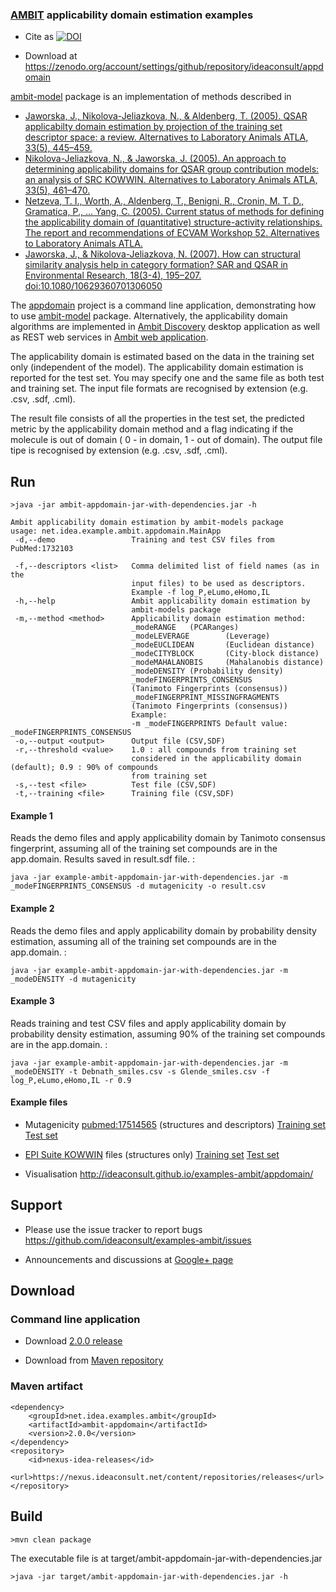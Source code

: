 ### [AMBIT](http://ambit.sf.net) applicability domain estimation examples

* Cite as [![DOI](https://zenodo.org/badge/80501175.svg)](https://zenodo.org/badge/latestdoi/80501175) 

* Download at https://zenodo.org/account/settings/github/repository/ideaconsult/appdomain

[ambit-model](http://ambit.sourceforge.net/AMBIT2-LIBS/apidocs/) package is an implementation of methods described in


* [Jaworska, J., Nikolova-Jeliazkova, N., & Aldenberg, T. (2005). QSAR applicabilty domain estimation by projection of the training set descriptor space: a review. Alternatives to Laboratory Animals ATLA, 33(5), 445–459.](http://www.ncbi.nlm.nih.gov/pubmed/16268757)
* [Nikolova-Jeliazkova, N., & Jaworska, J. (2005). An approach to determining applicability domains for QSAR group contribution models: an analysis of SRC KOWWIN. Alternatives to Laboratory Animals ATLA, 33(5), 461–470.](http://www.ncbi.nlm.nih.gov/pubmed/16268758)
* [Netzeva, T. I., Worth, A., Aldenberg, T., Benigni, R., Cronin, M. T. D., Gramatica, P., … Yang, C. (2005). Current status of methods for defining the applicability domain of (quantitative) structure-activity relationships. The report and recommendations of ECVAM Workshop 52. Alternatives to Laboratory Animals ATLA.](http://www.ncbi.nlm.nih.gov/pubmed/16180989)
* [Jaworska, J., & Nikolova-Jeliazkova, N. (2007). How can structural similarity analysis help in category formation? SAR and QSAR in Environmental Research, 18(3-4), 195–207. doi:10.1080/10629360701306050](http://www.ncbi.nlm.nih.gov/pubmed/17514565)

The [appdomain](https://github.com/ideaconsult/appdomain) project is a command line application, demonstrating how to use [ambit-model](http://ambit.sourceforge.net/AMBIT2-LIBS/apidocs) package. 
Alternatively, the applicability domain algorithms are implemented in [Ambit Discovery](http://ambit.sourceforge.net/download_ambitdiscovery.html) desktop application as well as REST web services in [Ambit web application](http://ambit.sourceforge.net/download_ambitrest.html).

The applicability domain is estimated based on the data in the training set only (independent of the model). The applicability domain estimation is reported for the test set.  You may specify one and the same file as both test and training set. The input file formats are recognised by extension (e.g. .csv, .sdf, .cml). 

The result file consists of all the properties in the test set, the predicted metric by the applicability domain method and a flag indicating if the molecule is out of domain ( 0 - in domain, 1 - out of domain). The output file tipe is recognised by extension (e.g. .csv, .sdf, .cml).


Run
---

    >java -jar ambit-appdomain-jar-with-dependencies.jar -h
    

````
Ambit applicability domain estimation by ambit-models package
usage: net.idea.example.ambit.appdomain.MainApp
 -d,--demo                 Training and test CSV files from PubMed:1732103

 -f,--descriptors <list>   Comma delimited list of field names (as in the
                           input files) to be used as descriptors.
                           Example -f log_P,eLumo,eHomo,IL
 -h,--help                 Ambit applicability domain estimation by
                           ambit-models package
 -m,--method <method>      Applicability domain estimation method:
                           _modeRANGE   (PCARanges)
                           _modeLEVERAGE        (Leverage)
                           _modeEUCLIDEAN       (Euclidean distance)
                           _modeCITYBLOCK       (City-block distance)
                           _modeMAHALANOBIS     (Mahalanobis distance)
                           _modeDENSITY (Probability density)
                           _modeFINGERPRINTS_CONSENSUS
                           (Tanimoto Fingerprints (consensus))
                           _modeFINGERPRINT_MISSINGFRAGMENTS
                           (Tanimoto Fingerprints (consensus))
                           Example:
                           -m _modeFINGERPRINTS Default value:  _modeFINGERPRINTS_CONSENSUS
 -o,--output <output>      Output file (CSV,SDF)
 -r,--threshold <value>    1.0 : all compounds from training set
                           considered in the applicability domain (default); 0.9 : 90% of compounds
                           from training set
 -s,--test <file>          Test file (CSV,SDF)
 -t,--training <file>      Training file (CSV,SDF)

````

#### Example 1
Reads the demo files and apply applicability domain by Tanimoto consensus fingerprint,
assuming all of the training set compounds are in the app.domain. Results saved in result.sdf file. : 
````
java -jar example-ambit-appdomain-jar-with-dependencies.jar	-m _modeFINGERPRINTS_CONSENSUS -d mutagenicity -o result.csv
````

#### Example 2
Reads the demo files and apply applicability domain by probability density estimation,
assuming all of the training set compounds are in the app.domain. : 
````
java -jar example-ambit-appdomain-jar-with-dependencies.jar	-m _modeDENSITY -d mutagenicity
````

#### Example 3
Reads training and test CSV files and apply applicability domain by probability density estimation,
assuming 90% of the training set compounds are in the app.domain. : 
````
java -jar example-ambit-appdomain-jar-with-dependencies.jar	-m _modeDENSITY -t Debnath_smiles.csv -s Glende_smiles.csv -f log_P,eLumo,eHomo,IL -r 0.9
````

#### Example files

* Mutagenicity  [pubmed:17514565](http://www.ncbi.nlm.nih.gov/pubmed/1732103) (structures and descriptors) [Training set](https://github.com/ideaconsult/examples-ambit/blob/master/appdomain-example/src/main/resources/net/idea/example/ambit/appdomain/Debnath_smiles.csv) [Test set](https://github.com/ideaconsult/examples-ambit/blob/master/appdomain-example/src/main/resources/net/idea/example/ambit/appdomain/Glende_smiles.csv)
    
* [EPI Suite KOWWIN](http://www.epa.gov/opptintr/exposure/pubs/episuite.htm) files (structures only) [Training set](https://github.com/ideaconsult/examples-ambit/blob/master/appdomain-example/src/main/resources/net/idea/example/ambit/appdomain/kowwin_training.csv) [Test set](https://github.com/ideaconsult/examples-ambit/blob/master/appdomain-example/src/main/resources/net/idea/example/ambit/appdomain/kowwin_validation.csv)

* Visualisation http://ideaconsult.github.io/examples-ambit/appdomain/

Support
---

  * Please use the issue tracker to report bugs https://github.com/ideaconsult/examples-ambit/issues 
  
  * Announcements and discussions at [Google+ page](https://plus.google.com/116849658963631645389) 
  
Download
---

### Command line application

   * Download [2.0.0 release](https://zenodo.org/account/settings/github/repository/ideaconsult/appdomain)

   * Download from [Maven repository](https://nexus.ideaconsult.net/#nexus-search;quick~appdomain) 

### Maven artifact

    <dependency>
        <groupId>net.idea.examples.ambit</groupId>
        <artifactId>ambit-appdomain</artifactId>
        <version>2.0.0</version>
    </dependency>
    <repository>
		<id>nexus-idea-releases</id>
		<url>https://nexus.ideaconsult.net/content/repositories/releases</url>
	</repository>

                             
Build
-----

    >mvn clean package

The executable file is at target/ambit-appdomain-jar-with-dependencies.jar

    >java -jar target/ambit-appdomain-jar-with-dependencies.jar -h  

